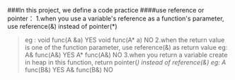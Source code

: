 ###In this project, we define a code practice
####use reference or pointer：
	1.when you use a variable's reference as a function's parameter, use reference(&) instead of pointer(*)
>  eg :
>    void func(A &a)  YES
>    void func(A* a)  NO
	2.when the return value is one of the function parameter, use reference(&) as return value
>  eg:
>    A& func(A&) YES
>    A* func(A&) NO
	3.when you return a variable create in heap in this function, return pointer(*) instead of reference(&)
>  eg:
>    A* func(B&) YES
>    A& func(B&) NO
